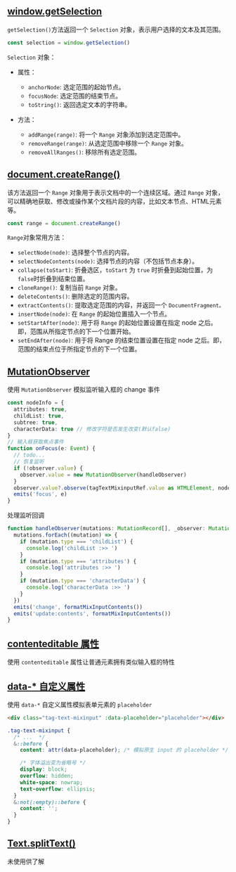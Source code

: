 ## [window.getSelection](https://developer.mozilla.org/en-US/docs/Web/API/Window/getSelection)

`getSelection()`方法返回一个 `Selection` 对象，表示用户选择的文本及其范围。

```js
const selection = window.getSelection()
```

`Selection` 对象：

- 属性：

  - `anchorNode`: 选定范围的起始节点。
  - `focusNode`: 选定范围的结束节点。
  - `toString()`: 返回选定文本的字符串。

- 方法：

  - `addRange(range)`: 将一个 `Range` 对象添加到选定范围中。
  - `removeRange(range)`: 从选定范围中移除一个 `Range` 对象。
  - `removeAllRanges()`: 移除所有选定范围。

## [document.createRange()](https://developer.mozilla.org/en-US/docs/Web/API/Document/createRange)

该方法返回一个 `Range` 对象用于表示文档中的一个连续区域。通过 `Range` 对象，可以精确地获取、修改或操作某个文档片段的内容，比如文本节点、HTML元素等。

```js
const range = document.createRange()
```

`Range`对象常用方法：

- `selectNode(node)`: 选择整个节点的内容。
- `selectNodeContents(node)`: 选择节点的内容（不包括节点本身）。
- `collapse(toStart)`: 折叠选区，`toStart` 为 `true` 时折叠到起始位置，为 `false`时折叠到结束位置。
- `cloneRange()`: 复制当前 `Range` 对象。
- `deleteContents()`: 删除选定的范围内容。
- `extractContents()`: 提取选定范围的内容，并返回一个 `DocumentFragment。`
- `insertNode(node)`: 在 `Range` 的起始位置插入一个节点。
- `setStartAfter(node)`: 用于将 `Range` 的起始位置设置在指定 node 之后。即，范围从所指定节点的下一个位置开始。
- `setEndAfter(node)`: 用于将 Range 的结束位置设置在指定 node 之后。即，范围的结束点位于所指定节点的下一个位置。

## [MutationObserver](https://developer.mozilla.org/zh-CN/docs/Web/API/MutationObserver)

使用 `MutationObserver` 模拟监听输入框的 change 事件

```ts
const nodeInfo = {
  attributes: true,
  childList: true,
  subtree: true,
  characterData: true // 修改字符是否发生改变(默认false)
}
// 输入框获取焦点事件
function onFocus(e: Event) {
  // todo...
  // 恢复监听
  if (!observer.value) {
    observer.value = new MutationObserver(handleObserver)
  }
  observer.value?.observe(tagTextMixinputRef.value as HTMLElement, nodeInfo)
  emits('focus', e)
}
```

处理监听回调

```ts
function handleObserver(mutations: MutationRecord[], _observer: MutationObserver) {
  mutations.forEach((mutation) => {
    if (mutation.type === 'childList') {
      console.log('childList :>> ')
    }
    if (mutation.type === 'attributes') {
      console.log('attributes :>> ')
    }
    if (mutation.type === 'characterData') {
      console.log('characterData :>> ')
    }
  })
  emits('change', formatMixInputContents())
  emits('update:contents', formatMixInputContents())
}
```

## [contenteditable 属性](https://developer.mozilla.org/en-US/docs/Web/HTML/Global_attributes/contenteditable)

使用 `contenteditable` 属性让普通元素拥有类似输入框的特性

## [data-\* 自定义属性](https://developer.mozilla.org/en-US/docs/Web/HTML/Global_attributes/data-*)

使用 `data-*` 自定义属性模拟表单元素的 `placeholder`

```html
<div class="tag-text-mixinput" :data-placeholder="placeholder"></div>
```

```scss
.tag-text-mixinput {
  /* ...  */
  &::before {
    content: attr(data-placeholder); /* 模拟原生 input 的 placeholder */

    /* 字体溢出变为省略号 */
    display: block;
    overflow: hidden;
    white-space: nowrap;
    text-overflow: ellipsis;
  }
  &:not(:empty)::before {
    content: '';
  }
}
```

## [Text.splitText()](https://developer.mozilla.org/en-US/docs/Web/API/Text/splitText)

未使用供了解
